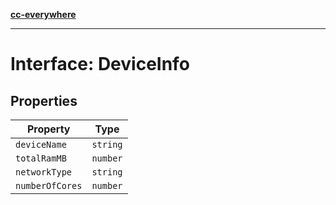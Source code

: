[**cc-everywhere**](../../../../../index.md)

***

# Interface: DeviceInfo

## Properties

| Property | Type |
| ------ | ------ |
| <a id="devicename"></a> `deviceName` | `string` |
| <a id="totalrammb"></a> `totalRamMB` | `number` |
| <a id="networktype"></a> `networkType` | `string` |
| <a id="numberofcores"></a> `numberOfCores` | `number` |
